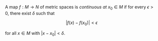 A map $f: M \to N$ of metric spaces is *continuous at* $x_0 \in M$ if for every $\epsilon > 0$, there exist $\delta$ such that 

$$
| f(x) - f(x_0) | < \epsilon
$$

for all $x \in M$ with $|x - x_0| < \delta$. 
